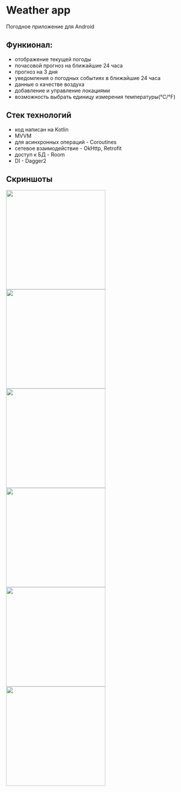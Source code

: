 # Weather app
Погодное приложение для Android

## Функионал:
* отображение текущей погоды
* почасовой прогноз на ближайшие 24 часа
* прогноз на 3 дня
* уведомления о погодных событиях в ближайшие 24 часа
* данные о качестве воздуха
* добавление и управление локациями
* возможность выбрать единицу измерения температуры(°С/°F)

## Стек технологий
* код написан на Kotlin
* MVVM
* для асинхронных операций - Coroutines
* сетевое взаимодействие - OkHttp, Retrofit
* доступ к БД - Room
* DI - Dagger2

## Скриншоты

<img src="screenshots/home_night.jpg" width="270"> <img src="screenshots/home_day.jpg" width="270">
<img src="screenshots/manage_locations.jpg" width="270"> <img src="screenshots/manage_locations2.jpg" width="270">
<img src="screenshots/add_location.jpg" width="270"> <img src="screenshots/settings.jpg" width="270">